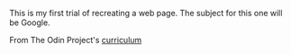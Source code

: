 This is my first trial of recreating a web page. The subject for this one will be Google.

From The Odin Project's [curriculum](http://www.theodinproject.com/web-development-101/html-css)